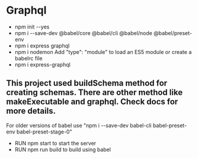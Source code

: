 # Graphql
- npm init --yes
- npm i --save-dev @babel/core @babel/cli @babel/node @babel/preset-env 
- npm i express graphql
- npm i nodemon
Add "type": "module" to load an ES5 module or create a babelrc file
- npm i express-graphql

## This project used buildSchema method for creating schemas. There are other method like makeExecutable and graphql. Check docs for more details.

For older versions of babel use "npm i --save-dev babel-cli babel-preset-env babel-preset-stage-0"

- RUN npm start to start the server
- RUN npm run build to build using babel